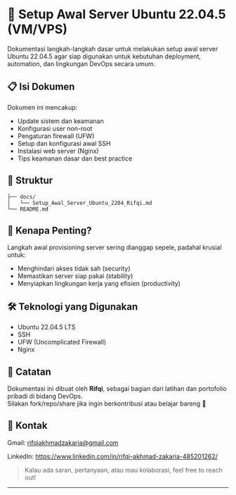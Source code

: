 # 🚀 Setup Awal Server Ubuntu 22.04.5 (VM/VPS)

Dokumentasi langkah-langkah dasar untuk melakukan setup awal server Ubuntu 22.04.5 agar siap digunakan untuk kebutuhan deployment, automation, dan lingkungan DevOps secara umum.

## 📋 Isi Dokumen

Dokumen ini mencakup:

- Update sistem dan keamanan
- Konfigurasi user non-root
- Pengaturan firewall (UFW)
- Setup dan konfigurasi awal SSH
- Instalasi web server (Nginx)
- Tips keamanan dasar dan best practice

## 📁 Struktur

```
├── docs/
│   └── Setup_Awal_Server_Ubuntu_2204_Rifqi.md
└── README.md
```

## 🧠 Kenapa Penting?

Langkah awal provisioning server sering dianggap sepele, padahal krusial untuk:

- Menghindari akses tidak sah (security)
- Memastikan server siap pakai (stability)
- Menyiapkan lingkungan kerja yang efisien (productivity)

## 🛠️ Teknologi yang Digunakan

- Ubuntu 22.04.5 LTS
- SSH
- UFW (Uncomplicated Firewall)
- Nginx

## 📌 Catatan

Dokumentasi ini dibuat oleh **Rifqi**, sebagai bagian dari latihan dan portofolio pribadi di bidang DevOps.  
Silakan fork/repo/share jika ingin berkontribusi atau belajar bareng 🙌

## 🔗 Kontak

Gmail: rifqiakhmadzakaria@gmail.com

LinkedIn: https://www.linkedin.com/in/rifqi-akhmad-zakaria-485201262/

> Kalau ada saran, pertanyaan, atau mau kolaborasi, feel free to reach out!

---
